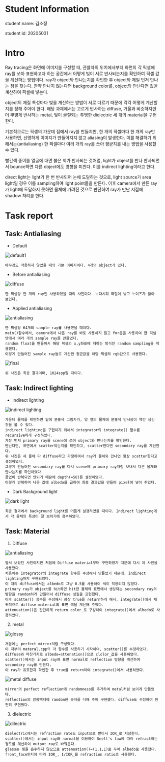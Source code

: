
# Student Information

student name: 김소정

student id: 20205031


# Intro

Ray tracing은 화면에 이미지를 구성할 때, 관찰자의 위치에서부터 화면의 각 픽셀에 ray를 쏘아 표현하고자 하는 공간에서 어떻게 빛이 서로 반사되는지를 확인하여 픽셀 값을 계산하는 방법이다. ray가 object와 만나는지를 확인한 후 object와 제일 먼저 만나는 점을 찾는다. 만약 만나지 않는다면 background color를, object와 만난다면 값을 계산하여 픽셀에 넣는다. 

object의 재질 특성마다 빛을 계산하는 방법이 서로 다르기 때문에 각각 어떻게 계산할지를 정해 주어야 한다. 해당 과제에서는 고르게 반사하는 diffuse, 거울과 비슷하지만 더 뿌옇게 반사하는 metal, 빛이 굴절되는 투명한 dielectric 세 개의 material을 구현한다.

기본적으로는 픽셀의 가운데 점에서 ray를 만들지만, 한 개의 픽셀마다 한 개의 ray만 사용하면, 선명하게 이미지가 만들어지지 않고 aliasing이 발생한다. 이를 해결하기 위해서는(antialiasing) 한 픽셀마다 여러 개의 ray를 쏘아 평균치를 내는 방법을 사용할 수 있다.

빨간색 종이를 얼굴에 대면 붉은 끼가 반사되는 것처럼, light가 object를 만나 반사되면서 bounce하면 다른 object에도 영향을 미친다. 이를 indirect lighting이라고 한다.

direct light는 light가 한 번 반사되어 눈에 도달하는 것으로, light source가 area light일 경우 이를 sampling하여 light point들을 만든다. 이후 camera에서 만든 ray가 light에 도달하지 못하면 물체에 가려진 것으로 판단하여 ray가 만난 지점에 shadow 처리를 한다.

# Task report


## Task: Antialiasing

* Default

![default1](https://user-images.githubusercontent.com/78066907/172670650-53d1d2cb-7693-4a9a-996f-a2bc61568536.png)

	아무것도 적용하지 않았을 때의 기본 이미지이다. 4개의 object가 있다. 

* Before antialiasing

![diffuse](https://user-images.githubusercontent.com/78066907/172670782-c2fc78ba-17c7-4c94-9fae-063a0ff10191.png)

	한 픽셀당 한 개의 ray만 사용하였을 때의 사진이다. 보다시피 화질이 낮고 노이즈가 많아 보인다.

* Applied antialiasing

![antialiasing](https://user-images.githubusercontent.com/78066907/172671000-68ca4dcb-2710-4a42-9080-bb2ea25e0555.png)

	한 픽셀당 64개의 sample ray를 사용했을 때이다. 
	main()함수에서, camera에서 나온 ray를 바로 사용하지 않고 for문을 사용하여 한 픽셀 안에서 여러 개의 sample ray를 만들었다.
	random float를 만들어서 해당 픽셀의 x,y좌표에 더하는 방식인 random sampling을 적용했다. 
	이렇게 만들어진 sample ray들로 계산한 평균값을 해당 픽셀의 rgb값으로 사용했다.
	
![final](https://user-images.githubusercontent.com/78066907/172687428-5963825d-2c68-4165-bf07-82153947b11e.png)

	위 사진은 최종 결과이며, 1024spp일 때이다.  

## Task: Indirect lighting

* Indirect lighting

![indirect lighting](https://user-images.githubusercontent.com/78066907/172676713-1c508215-2e5d-4794-81b7-30cdfd256b9c.png)

	가운데 물체를 확인하면 밑에 분홍색 그림자가, 양 옆의 물체에 분홍색 반사광이 약간 생긴 것을 볼 수 있다. 
	indirect lighting을 구현하기 위해서 integrator의 integrate() 함수를 recursive하게 구성하였다. 
	가장 먼저 primary ray를 scene에 쏘아 object와 만나는지를 확인한다. 
	만난다면, 표면에서 scatter되는지를 확인하고, scatter한다면 secondary ray를 계산한다. 
	위 사진은 세 물체 다 diffuse라고 가정하여서 ray가 물체와 만나면 항상 scatter한다고 설정하였다. 
	그렇게 만들어진 secondary ray를 다시 scene에 primary ray처럼 보내서 다른 물체와 만나는지를 확인하였다. 
	끝없이 반복되면 안되기 때문에 depth(=50)를 설정하였다. 
	이렇게 반복하며 나온 값에 albedo를 곱하여 최종 결과값을 만들어 pixel에 넣어 주었다. 

* Dark Background light

![dark light](https://user-images.githubusercontent.com/78066907/172677326-046f8586-3f38-4320-be66-9520e0158227.png)

	최종 결과에서 background light를 어둡게 설정하였을 때이다. Indirect lighting에서 각 물체의 특성이 잘 보이기에 첨부하였다. 


## Task: Material

1. Diffuse

![antialiasing](https://user-images.githubusercontent.com/78066907/172671000-68ca4dcb-2710-4a42-9080-bb2ea25e0555.png)

	앞서 보았던 사진이지만 처음에 Diffuse material부터 구현하였기 때문에 다시 이 사진을 사용했다. 
	처음에는 integrator의 integrate 함수를 수정해서 만들었기 때문에, indirect lighting까지 구현되었다. 
	이 때의 diffuse에서는 albedo로 그냥 0.5를 사용하여 색이 적용되지 않았다. 
	primary ray가 object를 hit하면 hit한 물체의 표면에서 생성되는 secondary ray의 방향을 random하게 만들어서 diffuse 성질을 표현했다. 
	이후 scatter() 함수를 수정해서 항상 true를 return하게 해서, integrate()에서 재귀적으로 diffuse material의 표면 색을 계산해 주었다. 
	attenuation()은 간단하게 return color_로 구성하여 integrate()에서 albedo로 사용하였다. 

2. metal

![glossy](https://user-images.githubusercontent.com/78066907/172677231-4ad664ee-a677-4831-a774-2884c141fbd6.png)

	처음에는 perfect mirror처럼 구성했다. 
	이 때부터 materal.cpp의 각 함수를 사용하기 시작하여, scatter()를 수정하였다. 
	diffuse와 마찬가지로 albedo=attenation()으로 clolor_값을 사용하였다. 
	scatter()에서는 input ray와 표면 normal로 reflection 방향을 계산하여 secondary ray를 만든다.
	이 ray가 유효한지 확인한 후 true를 return하여 integrate()에서 사용하였다. 

![metal diffuse](https://user-images.githubusercontent.com/78066907/172676736-1808733e-2d02-4a42-8665-249d01ae73c1.png)

	mirror의 perfect reflection에 randomness를 추가하여 metal처럼 보이게 만들었다. 
	reflection의 방향벡터에 random한 숫자를 더해 주어 구현했다. diffuse도 수정하여 완전히 구현했다.

3. dielectric

![dilectric](https://user-images.githubusercontent.com/78066907/172676832-5564ba77-77d4-4589-9d61-ce38d663404f.png)

	dielectric에서는 refraction rate도 input으로 받아서 IOR_로 저장한다. 
	scatter()에서는 input ray와 normal을 이용하여 Snell's law에 따라 refract하는 정도를 계산하여 output ray로 바꿔준다. 
	glass는 빛을 흡수하지 않으므로 attenuation()=(1,1,1)로 두어 albedo로 사용했다. 
	front_face인지에 따라 IOR_, 1/IOR_를 refraction ratio로 사용했다. 

